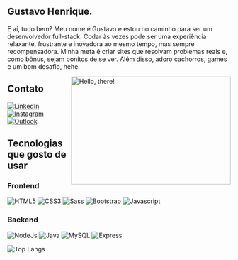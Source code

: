 ## Gustavo Henrique.

E aí, tudo bem? Meu nome é Gustavo e estou no caminho para ser um desenvolvedor full-stack. Codar às vezes pode ser uma experiência relaxante, frustrante e inovadora ao mesmo tempo, mas sempre recompensadora. Minha meta é criar sites que resolvam problemas reais e, como bônus, sejam bonitos de se ver. Além disso, adoro cachorros, games e um bom desafio, hehe.

<a href="#">
<img src="https://64.media.tumblr.com/b36b066b6cfb4ba5cd398b38167d8f46/tumblr_nkec9gXaze1qejpvyo1_500.gifv" title="hello" width="360" height="243" align="right" alt="Hello, there!">
</a>

## Contato

[![LinkedIn](https://img.shields.io/badge/LinkedIn-0077B5?style=for-the-badge&logo=linkedin&logoColor=white)](https://www.linkedin.com/in/SEUUSERNAME/)
[![Instagram](https://img.shields.io/badge/Instagram-E4405F?style=for-the-badge&logo=instagram&logoColor=white)](https://www.instagram.com/SEUUSERNAME/)
[![Outlook](https://img.shields.io/badge/Microsoft_Outlook-0078D4?style=for-the-badge&logo=microsoft-outlook&logoColor=white)](https://www.instagram.com/SEUUSERNAME/)

## Tecnologias que gosto de usar

### Frontend

![HTML5](https://img.shields.io/badge/HTML5-E34F26?style=for-the-badge&logo=html5&logoColor=white)
![CSS3](https://img.shields.io/badge/CSS3-1572B6?style=for-the-badge&logo=css3&logoColor=white)
![Sass](https://img.shields.io/badge/Sass-CC6699?style=for-the-badge&logo=sass&logoColor=white)
![Bootstrap](https://img.shields.io/badge/Bootstrap-563D7C?style=for-the-badge&logo=bootstrap&logoColor=white)
![Javascript](https://img.shields.io/badge/JavaScript-323330?style=for-the-badge&logo=javascript&logoColor=F7DF1E)

### Backend

![NodeJs](https://img.shields.io/badge/Node%20js-339933?style=for-the-badge&logo=nodedotjs&logoColor=white)
![Java](https://img.shields.io/badge/Java-ED8B00?style=for-the-badge&logo=java&logoColor=white)
![MySQL](https://img.shields.io/badge/MySQL-005C84?style=for-the-badge&logo=mysql&logoColor=white)
![Express](https://img.shields.io/badge/Express%20js-000000?style=for-the-badge&logo=express&logoColor=white)

![Top Langs](https://github-readme-stats-git-masterrstaa-rickstaa.vercel.app/api/top-langs/?username=SEUUSERNAME&layout=compact&bg_color=000&border_color=30A3DC&title_color=E94D5F&text_color=FFF)
